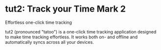 # tut2: Track your Time Mark 2

Effortless one-click time tracking

tut2 (pronounced "tatoo") is a one-click time tracking application
designed to make time tracking effortless. It works both on- and
offline and automatically syncs across all your devices.

